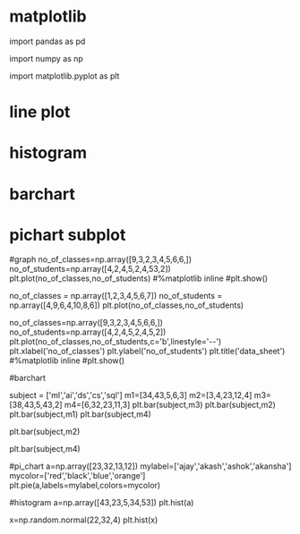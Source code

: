 # matplotlib
import pandas as pd

import numpy as np

import matplotlib.pyplot as plt

# line plot
# histogram 
# barchart
# pichart subplot

#graph
no_of_classes=np.array([9,3,2,3,4,5,6,6,])
no_of_students=np.array([4,2,4,5,2,4,53,2])
plt.plot(no_of_classes,no_of_students)
#%matplotlib inline
#plt.show()

no_of_classes = np.array([1,2,3,4,5,6,7])
no_of_students = np.array([4,9,6,4,10,8,6])
plt.plot(no_of_classes,no_of_students)

no_of_classes=np.array([9,3,2,3,4,5,6,6,])
no_of_students=np.array([4,2,4,5,2,4,5,2])
plt.plot(no_of_classes,no_of_students,c='b',linestyle='--')
plt.xlabel('no_of_classes')
plt.ylabel('no_of_students')
plt.title('data_sheet')
#%matplotlib inline
#plt.show()


#barchart

subject = ['ml','ai','ds','cs','sql']
m1=[34,43,5,6,3]
m2=[3,4,23,12,4]
m3=[38,43,5,43,2]
m4=[6,32,23,11,3]
plt.bar(subject,m3)
plt.bar(subject,m2)
plt.bar(subject,m1)
plt.bar(subject,m4)

plt.bar(subject,m2)

plt.bar(subject,m4)

#pi_chart
a=np.array([23,32,13,12])
mylabel=['ajay','akash','ashok','akansha']
mycolor=['red','black','blue','orange']
plt.pie(a,labels=mylabel,colors=mycolor)

#histogram
a=np.array([43,23,5,34,53])
plt.hist(a)

x=np.random.normal(22,32,4)
plt.hist(x)


